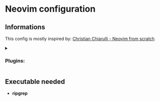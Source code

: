 # Neovim configuration

## Informations

This config is mostly inspired by: [Christian Chiarulli - Neovim from scratch](https://github.com/LunarVim/Neovim-from-scratch)

<details>
  <summary><h3>Plugins:</h3></summary> 

    (Plugin manager: [Packer](https://github.com/wbthomason/packer.nvim))

    - [popup.nvim]()
    - [plenary.nvim]()
    - [nvim-web-devicons]()
    - [nvim-tree]()
    - [lunarvim/colorschemes]()
    - [vim-colors-plain]()
    - [nvim-cmp]()
    - [cmp-buffer]()
    - [cmp-path]()
    - [cmp-cmdline]()
    - [cmp_luasnip]()
    - [cmp-nvim-lsp]()
    - [cmp-nvim-lua]()
    - [bufferline.nvim]()
    - [vim-bbye]()
    - [nvim-lspconfig]()
    - [nvim-lsp-installer]()
    - [LuaSnip]()
    - [friendly-snippets]()
    - [telescope.nvim]()
    - [nvim-treesitter]() 

</details>

## Executable needed
  - **ripgrep**
